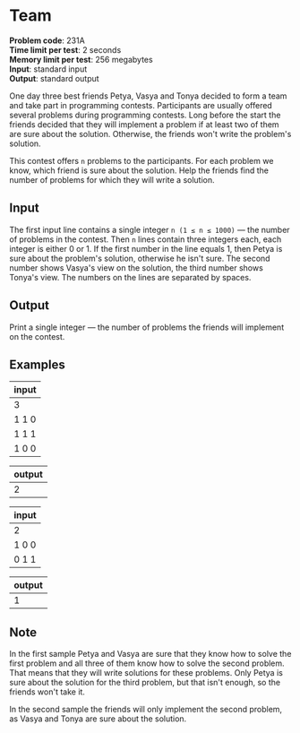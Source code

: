 # Team
**Problem code**: 231A  
**Time limit per test**: 2 seconds  
**Memory limit per test**: 256 megabytes  
**Input**: standard input  
**Output**: standard output  

One day three best friends Petya, Vasya and Tonya decided to form a team and take part in programming contests. Participants are usually offered several problems during programming contests. Long before the start the friends decided that they will implement a problem if at least two of them are sure about the solution. Otherwise, the friends won't write the problem's solution.

This contest offers `n` problems to the participants. For each problem we know, which friend is sure about the solution. Help the friends find the number of problems for which they will write a solution.

## Input
The first input line contains a single integer `n (1 ≤ n ≤ 1000)` — the number of problems in the contest. Then `n` lines contain three integers each, each integer is either 0 or 1. If the first number in the line equals 1, then Petya is sure about the problem's solution, otherwise he isn't sure. The second number shows Vasya's view on the solution, the third number shows Tonya's view. The numbers on the lines are separated by spaces.

## Output
Print a single integer — the number of problems the friends will implement on the contest.

## Examples
| input |
| :--- |
| 3 |
| 1 1 0 |
| 1 1 1 |
| 1 0 0 |

| output |
| :--- |
| 2 |

| input |
| :--- |
| 2 |
| 1 0 0 |
| 0 1 1 |

| output |
| :--- |
| 1 |

## Note
In the first sample Petya and Vasya are sure that they know how to solve the first problem and all three of them know how to solve the second problem. That means that they will write solutions for these problems. Only Petya is sure about the solution for the third problem, but that isn't enough, so the friends won't take it.

In the second sample the friends will only implement the second problem, as Vasya and Tonya are sure about the solution.